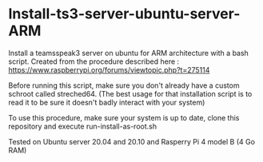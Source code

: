 # Install-ts3-server-ubuntu-server-ARM
Install a teamsspeak3 server on ubuntu for ARM architecture with a bash script.
Created from the procedure described here :
https://www.raspberrypi.org/forums/viewtopic.php?t=275114

Before running this script, make sure you don't already have a custom schroot called streched64.
(The best usage for that installation script is to read it to be sure it doesn't badly interact with your system)

To use this procedure, make sure your system is up to date, clone this repository and execute run-install-as-root.sh

Tested on Ubuntu server 20.04 and 20.10 and Rasperry Pi 4 model B (4 Go RAM)
